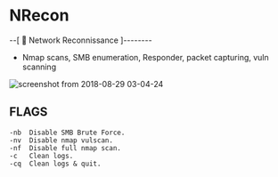 NRecon
==========

--[ 👀 Network Reconnissance ]--------

+ Nmap scans, SMB enumeration, Responder, packet capturing, vuln scanning

![screenshot from 2018-08-29 03-04-24](https://user-images.githubusercontent.com/42399304/44781100-578a4d80-ab38-11e8-859d-d9225881a580.png)

## FLAGS
	-nb  Disable SMB Brute Force.
	-nv  Disable nmap vulscan.
	-nf  Disable full nmap scan.
	-c   Clean logs.
	-cq  Clean logs & quit.
